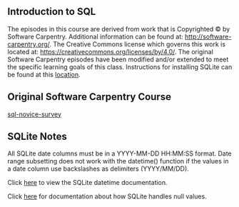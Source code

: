 ## Introduction to SQL

The episodes in this course are derived from work that is Copyrighted © by Software Carpentry.  Additional information can be
found at: http://software-carpentry.org/.  The Creative Commons license which governs this work is located at:
https://creativecommons.org/licenses/by/4.0/.  The original Software Carpentry episodes have been modified and/or extended to meet the specific learning goals of this class.  Instructions for installing SQLite can be found at this [location](http://johnatten.com/2014/12/07/installing-and-using-sqlite-on-windows/).
  
## Original Software Carpentry Course

[sql-novice-survey](https://github.com/swcarpentry/sql-novice-survey) 

## SQLite Notes

All SQLite date columns must be in a YYYY-MM-DD HH:MM:SS format.  Date range subsetting does not work with the datetime() function if the values in a date column use backslashes as delimiters (YYYY/MM/DD).  

Click [here](https://www.sqlite.org/lang_datefunc.html) to view the SQLite datetime documentation.

Click [here](https://stackoverflow.com/questions/43893128/blank-values-returns-when-using-greater-than-operator-in-sqlite) for documentation about how SQLite handles null values.

